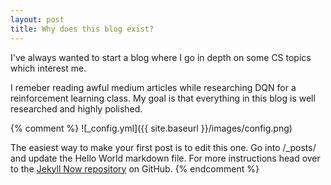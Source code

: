 ```yaml
---
layout: post
title: Why does this blog exist?
---
```


I've always wanted to start a blog where I go in depth on some CS topics which interest me.

I remeber reading awful medium articles while researching DQN for a reinforcement learning class. My goal is that everything in this blog is well researched and highly polished.

{% comment %}
![_config.yml]({{ site.baseurl }}/images/config.png)

The easiest way to make your first post is to edit this one. Go into /_posts/ and update the Hello World markdown file. For more instructions head over to the [Jekyll Now repository](https://github.com/barryclark/jekyll-now) on GitHub.
{% endcomment %}
